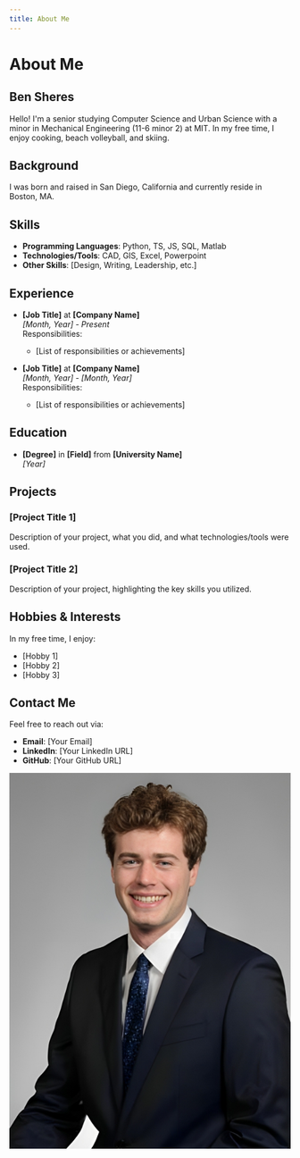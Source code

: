 ```yaml
---
title: About Me
---
```


# About Me

## Ben Sheres

Hello! I'm a senior studying Computer Science and Urban Science with a minor in Mechanical Engineering (11-6 minor 2) at MIT. In my free time, I enjoy cooking, beach volleyball, and skiing.

## Background

I was born and raised in San Diego, California and currently reside in Boston, MA.

## Skills

- **Programming Languages**: Python, TS, JS, SQL, Matlab
- **Technologies/Tools**: CAD, GIS, Excel, Powerpoint
- **Other Skills**: [Design, Writing, Leadership, etc.]

## Experience

- **[Job Title]** at **[Company Name]**  
  _[Month, Year] - Present_  
  Responsibilities:

  - [List of responsibilities or achievements]

- **[Job Title]** at **[Company Name]**  
  _[Month, Year] - [Month, Year]_  
  Responsibilities:
  - [List of responsibilities or achievements]

## Education

- **[Degree]** in **[Field]** from **[University Name]**  
  _[Year]_

## Projects

### [Project Title 1]

Description of your project, what you did, and what technologies/tools were used.

### [Project Title 2]

Description of your project, highlighting the key skills you utilized.

## Hobbies & Interests

In my free time, I enjoy:

- [Hobby 1]
- [Hobby 2]
- [Hobby 3]

## Contact Me

Feel free to reach out via:

- **Email**: [Your Email]
- **LinkedIn**: [Your LinkedIn URL]
- **GitHub**: [Your GitHub URL]

![Ben-Headshot](../assets/images/Headshot.png)
